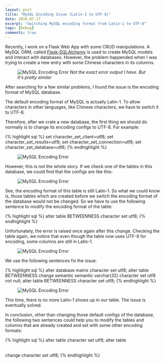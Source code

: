 ```yaml
---
layout: post
title: "MySQL Encoding Issue (Latin-1 to UTF-8)"
date: 2018-07-17
excerpt: "Switching MySQL encoding format from Latin-1 to UTF-8"
tags: [Debug]
comments: true
---
```


Recently, I work on a Flask Web App with some CRUD manipulations. A MySQL ORM, called <a href="https://http://flask-sqlalchemy.pocoo.org/2.3/">Flask-SQLAlchemy</a> is used to create MySQL models and interact with databases. However, the problem happended when I was trying to create a new entry with some Chinese characters in its columns.

<figure>
	<img src="https://user-images.githubusercontent.com/11435445/42801720-1f72627e-89d3-11e8-9f2c-1304da2e7d90.png" alt="MySQL Encoding Error">
    <i>Not the exact error output I have. But it's pretty similar</i>
</figure>


After searching for a few similar problems, I found the issue is the encoding format of MySQL database.

The default encoding format of MySQL is actually Latin-1. To allow characters in other languages, like Chinese characters, we have to switch it to UTF-8.

Therefore, after we crate a new database, the first thing we should do normally is to change its encoding configs to UTF-8. For example:

{% highlight sql %}
set character_set_client=utf8;
set character_set_results=utf8;
set character_set_connection=utf8;
set character_set_database=utf8;
{% endhighlight %}

<figure>
	<img src="https://user-images.githubusercontent.com/11435445/42802437-8f7ef558-89d5-11e8-952a-382ecfdb6058.png" alt="MySQL Encoding Error">
</figure>

However, this is not the whole story. If we check one of the tables in this database, we could find that the configs are like this:

<figure>
	<img src="https://user-images.githubusercontent.com/11435445/42802586-f76bb3ae-89d5-11e8-832a-a8fca8319950.png" alt="MySQL Encoding Error">
</figure>

See, the encoding format of this table is still Latin-1. So what we could know is, those tables which are created before we switch the encoding format of the database would not be changed. So we have to use the following sentence to modify the encoding format of the table:

{% highlight sql %}
alter table BETWEENNESS character set utf8;
{% endhighlight %}

Unfortunately, the error is raised once again after this change. Checking the table again, we notice that even though the table now uses UTF-8 for encoding, some columns are still in Latin-1. 

<figure>
	<img src="https://user-images.githubusercontent.com/11435445/42804158-af721d0e-89da-11e8-9ace-1086b9363a87.png" alt="MySQL Encoding Error">
</figure>

We use the following sentences fix the issue:

{% highlight sql %}
alter database matrix character set utf8;
alter table BETWEENNESS change semantic semantic varchar(32) character set utf8 not null;
alter table BETWEENNESS character set utf8;
{% endhighlight %}

<figure>
	<img src="https://user-images.githubusercontent.com/11435445/42803405-6d0758b4-89d8-11e8-90d0-33c44a657f7f.png" alt="MySQL Encoding Error">
</figure>

This time, there is no more Latin-1 shows up in our table. The issue is eventually solved.

In conclusion, other than changing those default configs of the database, the following two sentences could help you to modify the tables and columns that are already created and set with some other encoding formats:

{% highlight sql %}
alter table <TABLE> character set utf8;
alter table <TABLE> change <COLUMN> <COLUMN> <TYPE> character set utf8;
{% endhighlight %}
